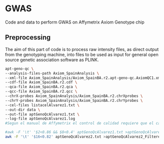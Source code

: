 # GWAS
Code and data to perform GWAS on Affymetrix Axiom Genotype chip
## Preprocessing
The aim of this part of code is to process raw intensity files, as direct output from the genotyping machine, into files to be used as input for general open source genetic association software as PLINK. 
```bash
apt-geno-qc \
--analysis-files-path Axiom_SpainAnalysis \
--xml-file Axiom_SpainAnalysis/Axiom_SpainBA.r2.apt-geno-qc.AxiomQC1.xml \
--cdf-file Axiom_SpainBA.r2.cdf \
--qca-file Axiom_SpainBA.r2.qca \
--qcc-file Axiom_SpainBA.r2.qcc \
--chrX-probes Axiom_SpainAnalysis/Axiom_SpainBA.r2.chrXprobes \
--chrY-probes Axiom_SpainAnalysis/Axiom_SpainBA.r2.chrYprobes \
--cel-files listacelAlvarez1.txt \
--out-dir data \
--out-file aptGenoQcAlvarez1.txt \
--log-file aptGenoQcAlvarez1.log
#Segun el manual de Affymetrix el control de calidad requiere que el campo 'axiom-dishqc-DQC' tenga valor superior a 0.82 para cada muestra. Es columna R en Excel, orden16

#awk -F '\t' '$2<0.86 && $8<0.4' aptGenoQcAlvarez1.txt >aptGenoQcAlvarez1_Filtered.txt  OLD VERSION
awk -F '\t' '$16<0.82' aptGenoQcAlvarez2.txt >aptGenoQcAlvarez2_Filtered.txt
```
